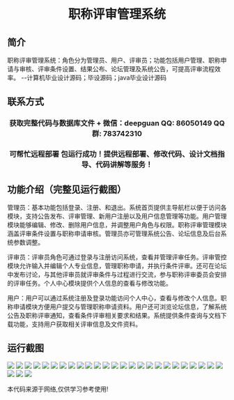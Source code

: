 <p><h1 align="center">职称评审管理系统</h1></p>

## 简介
职称评审管理系统：角色分为管理员、用户、评审员；功能包括用户管理、职称申请与审核、评审条件设置、结果公布、论坛管理及系统公告，可提高评审流程效率。    --计算机毕业设计源码；毕设源码；java毕业设计源码


## 联系方式
<p><h3 align="center">获取完整代码与数据库文件 + 微信：deepguan QQ: 86050149 QQ群: 783742310</h3></p>
<p><h3 align="center">可帮忙远程部署 包运行成功！提供远程部署、修改代码、设计文档指导、代码讲解等服务！</h3></p>

## 功能介绍（完整见运行截图）
管理员：基本功能包括登录、注册、和退出。系统首页提供主导航栏以便于访问各模块，支持公告发布、评审管理、新用户注册以及用户信息管理等功能。用户管理模块能够编辑、修改、删除用户信息，并调整用户角色与权限。职称评审管理模块涵盖评审条件设置与职称申请审核。管理员亦可管理系统公告、论坛信息及后台系统参数调整。

评审员：评审员角色可通过登录与注册访问系统，查看并管理评审任务。评审管控模块允许输入并编辑个人专业信息，管理职称申请，并执行条件评审。还可在论坛中发布讨论，与其他评审员就评审条件与过程进行交流，参与职称评审委员会安排的评审任务。个人中心模块提供个人信息的查看与修改功能。

用户：用户可以通过系统注册及登录功能访问个人中心，查看与修改个人信息。职称申请模块方便用户提交与管理职称申请资料。用户还可浏览论坛信息，了解系统公告及职称评审通知，查看条件评审相关要求和结果。系统提供条件查询与文档下载功能，支持用户获取相关评审信息及文件资料。


## 运行截图
![](https://bs-1329754181.cos.ap-shanghai.myqcloud.com/spring/TitleReviewSystem/img/001.jpg)
![](https://bs-1329754181.cos.ap-shanghai.myqcloud.com/spring/TitleReviewSystem/img/002.jpg)
![](https://bs-1329754181.cos.ap-shanghai.myqcloud.com/spring/TitleReviewSystem/img/003.jpg)
![](https://bs-1329754181.cos.ap-shanghai.myqcloud.com/spring/TitleReviewSystem/img/004.jpg)
![](https://bs-1329754181.cos.ap-shanghai.myqcloud.com/spring/TitleReviewSystem/img/005.jpg)
![](https://bs-1329754181.cos.ap-shanghai.myqcloud.com/spring/TitleReviewSystem/img/006.jpg)
![](https://bs-1329754181.cos.ap-shanghai.myqcloud.com/spring/TitleReviewSystem/img/007.jpg)
![](https://bs-1329754181.cos.ap-shanghai.myqcloud.com/spring/TitleReviewSystem/img/008.jpg)
![](https://bs-1329754181.cos.ap-shanghai.myqcloud.com/spring/TitleReviewSystem/img/009.jpg)
![](https://bs-1329754181.cos.ap-shanghai.myqcloud.com/spring/TitleReviewSystem/img/010.jpg)
![](https://bs-1329754181.cos.ap-shanghai.myqcloud.com/spring/TitleReviewSystem/img/011.jpg)
![](https://bs-1329754181.cos.ap-shanghai.myqcloud.com/spring/TitleReviewSystem/img/012.jpg)
![](https://bs-1329754181.cos.ap-shanghai.myqcloud.com/spring/TitleReviewSystem/img/013.jpg)
![](https://bs-1329754181.cos.ap-shanghai.myqcloud.com/spring/TitleReviewSystem/img/014.jpg)
![](https://bs-1329754181.cos.ap-shanghai.myqcloud.com/spring/TitleReviewSystem/img/015.jpg)
![](https://bs-1329754181.cos.ap-shanghai.myqcloud.com/spring/TitleReviewSystem/img/016.jpg)
![](https://bs-1329754181.cos.ap-shanghai.myqcloud.com/spring/TitleReviewSystem/img/017.jpg)
![](https://bs-1329754181.cos.ap-shanghai.myqcloud.com/spring/TitleReviewSystem/img/018.jpg)
![](https://bs-1329754181.cos.ap-shanghai.myqcloud.com/spring/TitleReviewSystem/img/019.jpg)
![](https://bs-1329754181.cos.ap-shanghai.myqcloud.com/spring/TitleReviewSystem/img/020.jpg)
![](https://bs-1329754181.cos.ap-shanghai.myqcloud.com/spring/TitleReviewSystem/img/021.jpg)
![](https://bs-1329754181.cos.ap-shanghai.myqcloud.com/spring/TitleReviewSystem/img/022.jpg)
![](https://bs-1329754181.cos.ap-shanghai.myqcloud.com/spring/TitleReviewSystem/img/023.jpg)
![](https://bs-1329754181.cos.ap-shanghai.myqcloud.com/spring/TitleReviewSystem/img/024.jpg)
![](https://bs-1329754181.cos.ap-shanghai.myqcloud.com/spring/TitleReviewSystem/img/025.jpg)
![](https://bs-1329754181.cos.ap-shanghai.myqcloud.com/spring/TitleReviewSystem/img/026.jpg)
![](https://bs-1329754181.cos.ap-shanghai.myqcloud.com/spring/TitleReviewSystem/img/027.jpg)
![](https://bs-1329754181.cos.ap-shanghai.myqcloud.com/spring/TitleReviewSystem/img/028.jpg)

<p>本代码来源于网络,仅供学习参考使用!</p>
